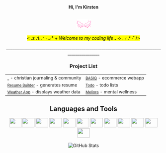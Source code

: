 <h4 align="center">
Hi, I'm Kirsten <br/><br/>
 
![wings](https://github.com/i252-hub/i252-hub/blob/main/wingss.gif)

</h4>

<div align="center">

<mark> < .𝗓 .𐰁 .ᐟ ⋅ ₊˖° + _Welcome to my coding life_ ₊ ⊹ . ݁˖ .ᶻ ‧˚ /> </mark>
</div>
<div align="center">
______________________________________________________________________________________________
 </div>

<div align="center">
<h3>Project List</h3>

<table>
  <tr>
    <td><a href="https://github.com/i252-hub/love-jesus-A-Journaling-and-Community-Web-App"><span style="font-size: 1px;">Love,Jesus</span></a> - christian journaling & community </td>
    <td><a href="https://github.com/i252-hub/Shopping-Cart"><span style="font-size: 12px;">BASIQ</span></a> - ecommerce webapp</td>
  </tr>
  <tr>
       <td><a href="https://github.com/i252-hub/CV-Application"><span style="font-size: 12px;">Resume Builder</span></a> - generates resume</td>
       <td><a href="https://github.com/i252-hub/todo"><span style="font-size: 12px;">Todo</span></a> - todo lists</td>
  </tr>
   <tr>
    <td><a href="https://github.com/i252-hub/weather-app"><span style="font-size: 12px;">Weather App</span></a> - displays weather data</td>
     <td><a href="https://github.com/i252-hub/Meliora/tree/main"><span style="font-size: 12px;">Meliora</span></a> - mental wellness</td>
  </tr>
</table>



</div>

<div align="center">

## Languages and Tools
<img width=40 height=30 src="https://cdn.jsdelivr.net/gh/devicons/devicon@latest/icons/html5/html5-original.svg" /><img  width=40 height=30 src="https://cdn.jsdelivr.net/gh/devicons/devicon@latest/icons/css3/css3-original.svg" />
<img  width=40 height=30 src="https://cdn.jsdelivr.net/gh/devicons/devicon@latest/icons/javascript/javascript-plain.svg" />
<img  width=40 height=30 src="https://cdn.jsdelivr.net/gh/devicons/devicon@latest/icons/tailwindcss/tailwindcss-original.svg" />
<img  width=40 height=30 src="https://cdn.jsdelivr.net/gh/devicons/devicon@latest/icons/sass/sass-original.svg" />
<img  width=40 height=30 src="https://cdn.jsdelivr.net/gh/devicons/devicon@latest/icons/react/react-original.svg" />
<img  width=40 height=30 src="https://cdn.jsdelivr.net/gh/devicons/devicon@latest/icons/vite/vite-original.svg" />
<img  width=40 height=30 src="https://cdn.jsdelivr.net/gh/devicons/devicon@latest/icons/typescript/typescript-original.svg" />
<img  width=40 height=30 src="https://cdn.jsdelivr.net/gh/devicons/devicon@latest/icons/redux/redux-original.svg" />
<img  width=40 height=30 src="https://cdn.jsdelivr.net/gh/devicons/devicon@latest/icons/nextjs/nextjs-original.svg" />
<img  width=40 height=30 src="https://cdn.jsdelivr.net/gh/devicons/devicon@latest/icons/figma/figma-original.svg" />
<img  width=40 height=30 src="https://cdn.jsdelivr.net/gh/devicons/devicon@latest/icons/github/github-original.svg" />
          
          
          
![GitHub Stats](https://github-readme-stats.vercel.app/api/top-langs/?username=i252-hub&theme=default&show_icons=true&hide_border=true&layout=compact) 

 </div>
          

          

          

          
          
          



